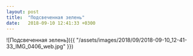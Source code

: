```yaml
---
layout: post
title:  "Подсвеченная зелень"
date:   2018-09-10 12:41:33 +0300
---
```

![Подсвеченная зелень]({{ "/assets/images/2018/09/2018-09-10_12-41-33_IMG_0406_web.jpg" }})
